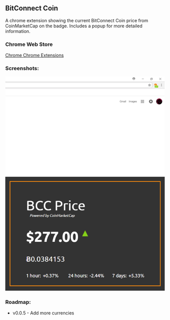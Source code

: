 ## BitConnect Coin
A chrome extension showing the current BitConnect Coin price from CoinMarketCap on the badge. Includes a popup for more detailed information.

### Chrome Web Store
[Chrome Chrome Extensions](https://chrome.google.com/webstore/detail/bcc-price-bitconnect-coin/oclnggnhbahdbgjoldcboibocfbligpi)

### Screenshots:

![Badge Screenshot](screenshots/screenshot-badge.png)
![Popup Screenshot](screenshots/screenshot-popup.png)

### Roadmap:
- v0.0.5 - Add more currencies
